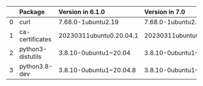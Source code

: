 <!-- markdown-link-check-disable -->

|    | Package           | Version in 6.1.0        | Version in 7.0          | Status   |
|---:|:------------------|:------------------------|:------------------------|:---------|
|  0 | curl              | 7.68.0-1ubuntu2.19      | 7.68.0-1ubuntu2.20      | UPDATED  |
|  1 | ca-certificates   | 20230311ubuntu0.20.04.1 | 20230311ubuntu0.20.04.1 |          |
|  2 | python3-distutils | 3.8.10-0ubuntu1~20.04   | 3.8.10-0ubuntu1~20.04   |          |
|  3 | python3.8-dev     | 3.8.10-0ubuntu1~20.04.8 | 3.8.10-0ubuntu1~20.04.8 |          |